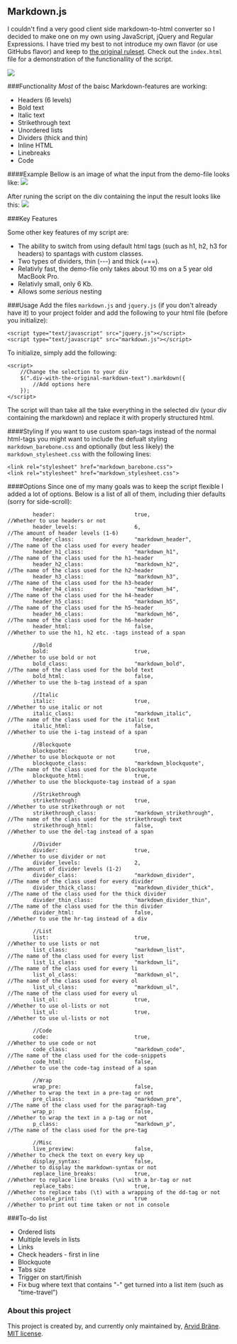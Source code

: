 ## Markdown.js
I couldn't find a very good client side markdown-to-html converter so I decided to make one on my own using JavaScript, jQuery and Regular Expressions. I have tried my best to not introduce my own flavor (or use GitHubs flavor) and keep to [the original ruleset](https://daringfireball.net/projects/markdown/). Check out the ```index.html``` file for a demonstration of the functionallity of the script.

![](https://github.com/Kodagrux/markdownjs/blob/master/logo.png)


###Functionality
*Most* of the baisc Markdown-features are working:

- Headers (6 levels)
- Bold text
- Italic text
- Strikethrough text
- Unordered lists
- Dividers (thick and thin)
- Inline HTML
- Linebreaks
- Code

####Example
Bellow is an image of what the input from the demo-file looks like:
![](https://github.com/Kodagrux/markdownjs/blob/master/printscreen-input.png)

After runing the script on the div containing the input the result looks like this:
![](https://github.com/Kodagrux/markdownjs/blob/master/printscreen-output.png)

###Key Features

Some other key features of my script are:

- The ability to switch from using default html tags (such as h1, h2, h3 for headers) to spantags with custom classes.
- Two types of dividers, thin (---) and thick (===).
- Relativly fast, the demo-file only takes about 10 ms on a 5 year old MacBook Pro.
- Relativly small, only 6 Kb.
- Allows some *serious* nesting 


###Usage
Add the files ```markdown.js``` and ```jquery.js``` (if you don't already have it) to your project folder and add the following to your html file (before you initialize):

```
<script type="text/javascript" src="jquery.js"></script>
<script type="text/javascript" src="markdown.js"></script>
```

To initialize, simply add the following:

```
<script>
	//Change the selection to your div
	$(".div-with-the-original-markdown-text").markdown({
		//Add options here
	});
</script>
```
The script will than take all the take everything in the selected div (your div containing the markdown) and replace it with properly structured html.

####Styling
If you want to use custom span-tags instead of the normal html-tags you might want to include the defualt styling ```markdown_barebone.css``` and optionally (but less likely) the ```markdown_stylesheet.css``` with the following lines:

```
<link rel="stylesheet" href="markdown_barebone.css">
<link rel="stylesheet" href="markdown_stylesheet.css">
```

####Options
Since one of my many goals was to keep the script flexible I added a lot of options. Below is a list of all of them, including thier defaults (sorry for side-scroll):

```//Header
		header: 						true,								//Whether to use headers or not
		header_levels: 					6,									//The amount of header levels (1-6)
		header_class: 					"markdown_header",					//The name of the class used for every header
		header_h1_class: 				"markdown_h1",						//The name of the class used for the h1-header
		header_h2_class: 				"markdown_h2",						//The name of the class used for the h2-header
		header_h3_class: 				"markdown_h3",						//The name of the class used for the h3-header
		header_h4_class: 				"markdown_h4",						//The name of the class used for the h4-header
		header_h5_class: 				"markdown_h5",						//The name of the class used for the h5-header
		header_h6_class: 				"markdown_h6",						//The name of the class used for the h6-header
		header_html: 					false,								//Whether to use the h1, h2 etc. -tags instead of a span

		//Bold
		bold: 							true,								//Whether to use bold or not
		bold_class: 					"markdown_bold",					//The name of the class used for the bold text
		bold_html: 						false,								//Whether to use the b-tag instead of a span

		//Italic
		italic: 						true,								//Whether to use italic or not
		italic_class: 					"markdown_italic", 					//The name of the class used for the italic text
		italic_html: 					false,								//Whether to use the i-tag instead of a span

		//Blockquote
		blockquote: 					true,								//Whether to use blockquote or not
		blockquote_class: 				"markdown_blockquote",				//The name of the class used for the blockquote
		blockquote_html: 				true,								//Whether to use the blockquote-tag instead of a span

		//Strikethrough
		strikethrough: 					true,								//Whether to use strikethrough or not
		strikethrough_class: 			"markdown_strikethrough",			//The name of the class used for the strikethrough text
		strikethrough_html: 			false,								//Whether to use the del-tag instead of a span

		//Divider
		divider: 						true,								//Whether to use divider or not
		divider_levels: 				2,									//The amount of divider levels (1-2)
		divider_class: 					"markdown_divider",					//The name of the class used for every divider
		divider_thick_class: 			"markdown_divider_thick",			//The name of the class used for the thick divider
		divider_thin_class: 			"markdown_divider_thin",			//The name of the class used for the thin divider
		divider_html: 					false, 								//Whether to use the hr-tag instead of a div

		//List
		list: 							true,								//Whether to use lists or not
		list_class: 					"markdown_list",					//The name of the class used for every list
		list_li_class: 					"markdown_li",						//The name of the class used for every li
		list_ol_class: 					"markdown_ol",						//The name of the class used for every ol
		list_ul_class: 					"markdown_ul",						//The name of the class used for every ul
		list_ol: 						true,								//Whether to use ol-lists or not
		list_ul: 						true, 								//Whether to use ul-lists or not

		//Code
		code: 							true,								//Whether to use code or not
		code_class: 					"markdown_code", 					//The name of the class used for the code-snippets
		code_html: 						false,								//Whether to use the code-tag instead of a span

		//Wrap
		wrap_pre: 						false,								//Whether to wrap the text in a pre-tag or not
		pre_class: 						"markdown_pre",						//The name of the class used for the paragraph-tag
		wrap_p: 						false, 								//Whether to wrap the text in a p-tag or not
		p_class: 						"markdown_p",						//The name of the class used for the pre-tag

		//Misc
		live_preview: 					false,								//Whether to check the text on every key up
		display_syntax: 				false,								//Whether to display the markdown-syntax or not
		replace_line_breaks: 			true,								//Whether to replace line breaks (\n) with a br-tag or not
		replace_tabs: 					true,								//Whether to replace tabs (\t) with a wrapping of the dd-tag or not
		console_print:					true								//Whether to print out time taken or not in console
```


###To-do list
- Ordered lists 
- Multiple levels in lists
- Links
- Check headers - first in line 
- Blockquote 
- Tabs size
- Trigger on start/finish
- Fix bug where text that contains "-" get turned into a list item (such as "time-travel")


### About this project
This project is created by, and currently only maintained by, [Arvid Bräne](http://arvidbrane.com). [MIT license](https://github.com/Kodagrux/URL-Shortener/blob/master/LICENSE.txt).  